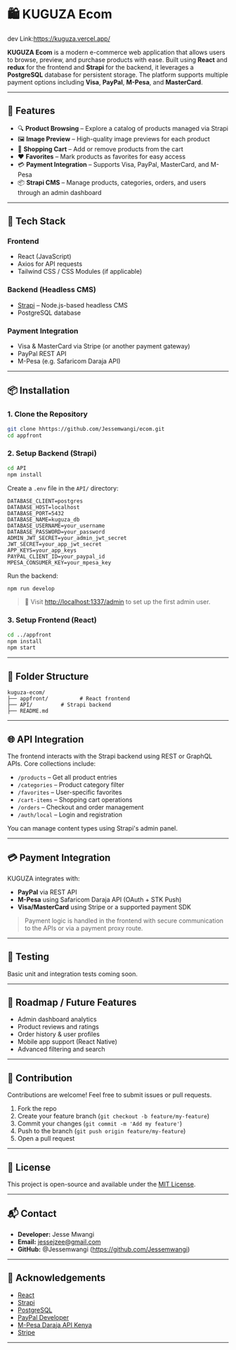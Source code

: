 # 🛍️ KUGUZA Ecom 
dev Link:https://kuguza.vercel.app/

**KUGUZA Ecom** is a modern e-commerce web application that allows users to browse, preview, and purchase products with ease. Built using **React** and **redux** for the frontend and **Strapi** for the backend, it leverages a **PostgreSQL** database for persistent storage. The platform supports multiple payment options including **Visa**, **PayPal**, **M-Pesa**, and **MasterCard**.

---

## 🚀 Features

- 🔍 **Product Browsing** – Explore a catalog of products managed via Strapi
- 🖼️ **Image Preview** – High-quality image previews for each product
- 🛒 **Shopping Cart** – Add or remove products from the cart
- ❤️ **Favorites** – Mark products as favorites for easy access
- 💳 **Payment Integration** – Supports Visa, PayPal, MasterCard, and M-Pesa
- 📦 **Strapi CMS** – Manage products, categories, orders, and users through an admin dashboard

---

## 🧱 Tech Stack

### Frontend
- React (JavaScript)
- Axios for API requests
- Tailwind CSS / CSS Modules (if applicable)

### Backend (Headless CMS)
- [Strapi](https://strapi.io/) – Node.js-based headless CMS
- PostgreSQL database

### Payment Integration
- Visa & MasterCard via Stripe (or another payment gateway)
- PayPal REST API
- M-Pesa (e.g. Safaricom Daraja API)

---

## 📦 Installation

### 1. Clone the Repository

```bash
git clone hhttps://github.com/Jessemwangi/ecom.git
cd appfront
```

### 2. Setup Backend (Strapi)

```bash
cd API
npm install
```

Create a `.env` file in the `API/` directory:

```env
DATABASE_CLIENT=postgres
DATABASE_HOST=localhost
DATABASE_PORT=5432
DATABASE_NAME=kuguza_db
DATABASE_USERNAME=your_username
DATABASE_PASSWORD=your_password
ADMIN_JWT_SECRET=your_admin_jwt_secret
JWT_SECRET=your_app_jwt_secret
APP_KEYS=your_app_keys
PAYPAL_CLIENT_ID=your_paypal_id
MPESA_CONSUMER_KEY=your_mpesa_key
```

Run the backend:

```bash
npm run develop
```

> 🔐 Visit [http://localhost:1337/admin](http://localhost:1337/admin) to set up the first admin user.

### 3. Setup Frontend (React)

```bash
cd ../appfront
npm install
npm start
```

---

## 📁 Folder Structure

```
kuguza-ecom/
├── appfront/          # React frontend
├── API/         # Strapi backend
├── README.md
```

---

## 🌐 API Integration

The frontend interacts with the Strapi backend using REST or GraphQL APIs. Core collections include:

- `/products` – Get all product entries
- `/categories` – Product category filter
- `/favorites` – User-specific favorites
- `/cart-items` – Shopping cart operations
- `/orders` – Checkout and order management
- `/auth/local` – Login and registration

You can manage content types using Strapi's admin panel.

---

## 💳 Payment Integration

KUGUZA integrates with:

- **PayPal** via REST API
- **M-Pesa** using Safaricom Daraja API (OAuth + STK Push)
- **Visa/MasterCard** using Stripe or a supported payment SDK

> Payment logic is handled in the frontend with secure communication to the APIs or via a payment proxy route.

---

## 🧪 Testing

Basic unit and integration tests coming soon.

---

## 📌 Roadmap / Future Features

- Admin dashboard analytics
- Product reviews and ratings
- Order history & user profiles
- Mobile app support (React Native)
- Advanced filtering and search

---

## 🙌 Contribution

Contributions are welcome! Feel free to submit issues or pull requests.

1. Fork the repo
2. Create your feature branch (`git checkout -b feature/my-feature`)
3. Commit your changes (`git commit -m 'Add my feature'`)
4. Push to the branch (`git push origin feature/my-feature`)
5. Open a pull request

---

## 📝 License

This project is open-source and available under the [MIT License](LICENSE).

---

## 📬 Contact

- **Developer:** Jesse Mwangi
- **Email:** jessejzee@gmail.com
- **GitHub:** @Jessemwangi (https://github.com/Jessemwangi)

---

## 🌟 Acknowledgements

- [React](https://reactjs.org/)
- [Strapi](https://strapi.io/)
- [PostgreSQL](https://www.postgresql.org/)
- [PayPal Developer](https://developer.paypal.com/)
- [M-Pesa Daraja API Kenya](https://developer.safaricom.co.ke/)
- [Stripe](https://stripe.com/)

---